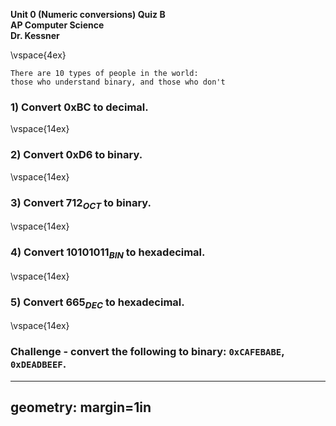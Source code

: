 __Unit 0 (Numeric conversions) Quiz B__  
__AP Computer Science__  
__Dr. Kessner__  


\vspace{4ex}


```
There are 10 types of people in the world:
those who understand binary, and those who don't
```


### 1) Convert 0xBC to decimal.

\vspace{14ex}

### 2) Convert 0xD6 to binary.

\vspace{14ex}

### 3) Convert $712_{OCT}$ to binary.

\vspace{14ex}

### 4) Convert $10101011_{BIN}$ to hexadecimal.

\vspace{14ex}

### 5) Convert $665_{DEC}$ to hexadecimal.

\vspace{14ex}


### Challenge - convert the following to binary:  `0xCAFEBABE`, `0xDEADBEEF`.  


---
geometry: margin=1in
---


